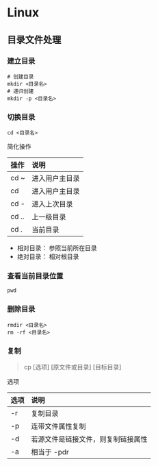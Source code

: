 # Linux

## 目录文件处理

### 建立目录

```shell
# 创建目录
mkdir <目录名>
# 递归创建
mkdir -p <目录名>
```

### 切换目录

```shell
cd <目录名>
```

简化操作

|操作 |说明          |
|:----|:-------------|
|cd ~ |进入用户主目录|
|cd   |进入用户主目录|
|cd - |进入上次目录  |
|cd ..|上一级目录    |
|cd . |当前目录      |

* 相对目录： 参照当前所在目录
* 绝对目录： 相对根目录

### 查看当前目录位置

```shell
pwd
```

### 删除目录
```shell
rmdir <目录名>
rm -rf <目录名>
```

### 复制
> cp [选项] [原文件或目录] [目标目录]

选项

|选项|说明|
|:--|:--|
|-r|复制目录|
|-p|连带文件属性复制|
|-d|若源文件是链接文件，则复制链接属性|
|-a|相当于 -pdr|
